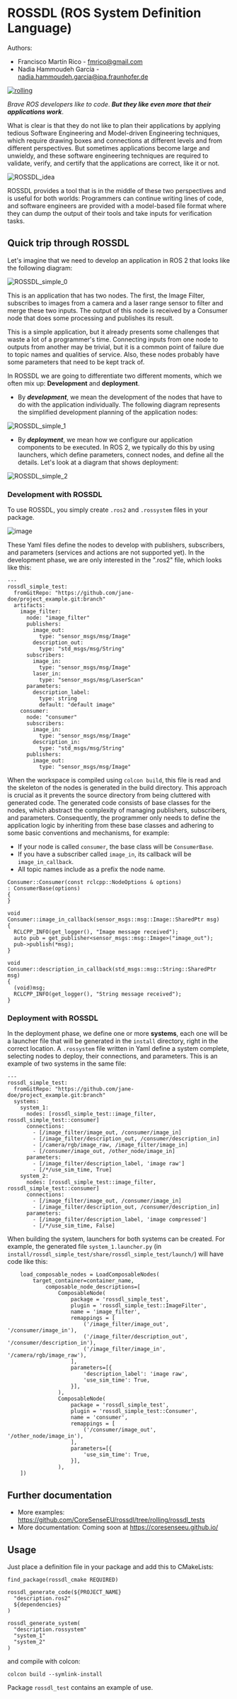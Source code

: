 # ROSSDL (ROS System Definition Language)

Authors:
* Francisco Martín Rico - fmrico@gmail.com
* Nadia Hammoudeh García - nadia.hammoudeh.garcia@ipa.fraunhofer.de 

[![rolling](https://github.com/fmrico/rossdl/actions/workflows/rolling.yaml/badge.svg)](https://github.com/fmrico/rossdl/actions/workflows/rolling.yaml)

*Brave ROS developers like to code*. ***But they like even more that their applications work***.

What is clear is that they do not like to plan their applications by applying tedious Software Engineering and Model-driven Engineering techniques, which require drawing boxes and connections at different levels and from different perspectives. But sometimes applications become large and unwieldy, and these software engineering techniques are required to validate, verify, and certify that the applications are correct, like it or not.

![ROSSDL_idea](https://github.com/user-attachments/assets/24bdacfe-bac3-4b06-a062-c2021082c522)

ROSSDL provides a tool that is in the middle of these two perspectives and is useful for both worlds: Programmers can continue writing lines of code, and software engineers are provided with a model-based file format where they can dump the output of their tools and take inputs for verification tasks.

## Quick trip through ROSSDL

Let's imagine that we need to develop an application in ROS 2 that looks like the following diagram:

![ROSSDL_simple_0](https://github.com/user-attachments/assets/e7e7356a-2d6d-438c-82d8-f248c11d71ef)

This is an application that has two nodes. The first, the Image Filter, subscribes to images from a camera and a laser range sensor to filter and merge these two inputs. The output of this node is received by a Consumer node that does some processing and publishes its result.

This is a simple application, but it already presents some challenges that waste a lot of a programmer's time. Connecting inputs from one node to outputs from another may be trivial, but it is a common point of failure due to topic names and qualities of service. Also, these nodes probably have some parameters that need to be kept track of.

In ROSSDL we are going to differentiate two different moments, which we often mix up: **Development** and **deployment**.

* By ***development***, we mean the development of the nodes that have to do with the application individually. The following diagram represents the simplified development planning of the application nodes:

![ROSSDL_simple_1](https://github.com/user-attachments/assets/8bb716d7-347b-4449-9585-f2af746f839a)

* By ***deployment***, we mean how we configure our application components to be executed. In ROS 2, we typically do this by using launchers, which define parameters, connect nodes, and define all the details. Let's look at a diagram that shows deployment:

![ROSSDL_simple_2](https://github.com/user-attachments/assets/c66a111a-6384-4606-b63b-9d760d272a02)

### Development with ROSSDL

To use ROSSDL, you simply create `.ros2` and `.rossystem` files in your package. 

![image](https://github.com/user-attachments/assets/7bae0b70-4866-41db-9d74-e83ee697c957)

These Yaml files define the nodes to develop with publishers, subscribers, and parameters (services and actions are not supported yet). In the development phase, we are only interested in the ".ros2" file, which looks like this:

```
---
rossdl_simple_test:
  fromGitRepo: "https://github.com/jane-doe/project_example.git:branch"
  artifacts:
    image_filter:
      node: "image_filter"
      publishers:
        image_out:
          type: "sensor_msgs/msg/Image"
        description_out:
          type: "std_msgs/msg/String"
      subscribers:
        image_in:
          type: "sensor_msgs/msg/Image"
        laser_in:
          type: "sensor_msgs/msg/LaserScan"
      parameters:
        description_label:
          type: string
          default: "default image"
    consumer:
      node: "consumer"
      subscribers:
        image_in:
          type: "sensor_msgs/msg/Image"
        description_in:
          type: "std_msgs/msg/String"
      publishers:
        image_out:
          type: "sensor_msgs/msg/Image"
```

When the workspace is compiled using `colcon build`, this file is read and the skeleton of the nodes is generated in the build directory. This approach is crucial as it prevents the source directory from being cluttered with generated code. The generated code consists of base classes for the nodes, which abstract the complexity of managing publishers, subscribers, and parameters. Consequently, the programmer only needs to define the application logic by inheriting from these base classes and adhering to some basic conventions and mechanisms, for example:

- If your node is called `consumer`, the base class will be `ConsumerBase`.
- If you have a subscriber called `image_in`, its callback will be `image_in_callback`.
- All topic names include as a prefix the node name.
  
```
Consumer::Consumer(const rclcpp::NodeOptions & options)
: ConsumerBase(options)
{
}

void
Consumer::image_in_callback(sensor_msgs::msg::Image::SharedPtr msg)
{
  RCLCPP_INFO(get_logger(), "Image message received");
  auto pub = get_publisher<sensor_msgs::msg::Image>("image_out");
  pub->publish(*msg);
}

void
Consumer::description_in_callback(std_msgs::msg::String::SharedPtr msg)
{
  (void)msg;
  RCLCPP_INFO(get_logger(), "String message received");
}
```
### Deployment with ROSSDL

In the deployment phase, we define one or more **systems**, each one will be a launcher file that will be generated in the `install` directory, right in the correct location. A `.rossystem` file written in Yaml define a system complete, selecting nodes to deploy, their connections, and parameters. This is an example of two systems in the same file:

```
---
rossdl_simple_test:
  fromGitRepo: "https://github.com/jane-doe/project_example.git:branch"
  systems:
    system_1:
      nodes: [rossdl_simple_test::image_filter, rossdl_simple_test::consumer]
      connections:
        - [/image_filter/image_out, /consumer/image_in]
        - [/image_filter/description_out, /consumer/description_in]
        - [/camera/rgb/image_raw, /image_filter/image_in]
        - [/consumer/image_out, /other_node/image_in]
      parameters:
        - [/image_filter/description_label, 'image raw']
        - [/*/use_sim_time, True]
    system_2:
      nodes: [rossdl_simple_test::image_filter, rossdl_simple_test::consumer]
      connections:
        - [/image_filter/image_out, /consumer/image_in]
        - [/image_filter/description_out, /consumer/description_in]
      parameters:
        - [/image_filter/description_label, 'image compressed']
        - [/*/use_sim_time, False]   
```

When building the system, launchers for both systems can be created. For example, the generated file `system_1.launcher.py` (in `install/rossdl_simple_test/share/rossdl_simple_test/launch/`) will have code like this:

```
    load_composable_nodes = LoadComposableNodes(
        target_container=container_name,
            composable_node_descriptions=[
                ComposableNode(
                    package = 'rossdl_simple_test',
                    plugin = 'rossdl_simple_test::ImageFilter',
                    name = 'image_filter',
                    remappings = [
                        ('/image_filter/image_out', '/consumer/image_in'),
                        ('/image_filter/description_out', '/consumer/description_in'),
                        ('/image_filter/image_in', '/camera/rgb/image_raw'),
                    ],
                    parameters=[{
                        'description_label': 'image raw',
                        'use_sim_time': True,
                    }],
                ),
                ComposableNode(
                    package = 'rossdl_simple_test',
                    plugin = 'rossdl_simple_test::Consumer',
                    name = 'consumer',
                    remappings = [
                        ('/consumer/image_out', '/other_node/image_in'),
                    ],
                    parameters=[{
                        'use_sim_time': True,
                    }],
                ),
    ])
```

## Further documentation

* More examples: https://github.com/CoreSenseEU/rossdl/tree/rolling/rossdl_tests
* More documentation:  Coming soon at https://coresenseeu.github.io/

## Usage

Just place a definition file in your package and add this to CMakeLists:

```
find_package(rossdl_cmake REQUIRED)

rossdl_generate_code(${PROJECT_NAME}
  "description.ros2"
  ${dependencies}
)

rossdl_generate_system(
  "description.rossystem"
  "system_1"
  "system_2"
)
```

and compile with colcon:

```
colcon build --symlink-install
```

Package `rossdl_test` contains an example of use.

